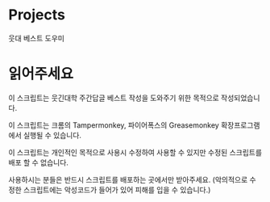 # Projects
웃대 베스트 도우미

# 읽어주세요
이 스크립트는 웃긴대학 주간답글 베스트 작성을 도와주기 위한 목적으로 작성되었습니다.

이 스크립트는 크롬의 Tampermonkey, 파이어폭스의 Greasemonkey 확장프로그램에서 실행될 수 있습니다.

이 스크립트는 개인적인 목적으로 사용시 수정하여 사용할 수 있지만 수정된 스크립트를 배포 할 수 없습니다.

사용하시는 분들은 반드시 스크립트를 배포하는 곳에서만 받아주세요.
(악의적으로 수정한 스크립트에는 악성코드가 들어가 있어 피해를 입을 수 있습니다.)

